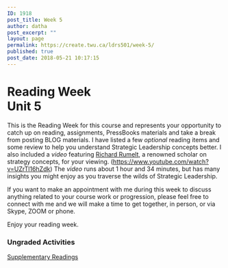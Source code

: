 ```yaml
---
ID: 1918
post_title: Week 5
author: datha
post_excerpt: ""
layout: page
permalink: https://create.twu.ca/ldrs501/week-5/
published: true
post_date: 2018-05-21 10:17:15
---
```

<!--themify_builder_static-->

<h1>Reading Week<br/>Unit 5</h1>

This is the Reading Week for this course and represents your opportunity to catch up on reading, assignments, PressBooks materials and take a break from posting BLOG materials. I have listed a few <em>optional</em> reading items and some review to help you understand Strategic Leadership concepts better. I also included a <em>video</em> featuring <a href="https://youtu.be/UZrTl16hZdk" target="_blank" rel="noopener">Richard Rumelt</a>, a renowned scholar on strategy concepts, for your viewing. (https://www.youtube.com/watch?v=UZrTl16hZdk) The <em>video</em> runs about 1 hour and 34 minutes, but has many insights you might enjoy as you traverse the wilds of Strategic Leadership.

If you want to make an appointment with me during this week to discuss anything related to your course work or progression, please feel free to connect with me and we will make a time to get together, in person, or via Skype, ZOOM or phone.

Enjoy your reading week.

<h3>Ungraded Activities<br/></h3>

<a href="https://create.twu.ca/ldrs501/unit-5/"> Supplementary Readings </a><!--/themify_builder_static-->